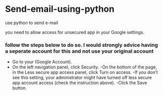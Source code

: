 # Send-email-using-python
use python to send e-mail

you need to allow access for unsecured app in your Google settings.

### follow the steps below to do so. I would strongly advice having a seperate account for this and not use your original account

- Go to your (Google Account).
- On the left navigation panel, click Security.
-On the bottom of the page, in the Less secure app access panel, click Turn on access.
-If you don't see this setting, your administrator might have turned off less secure app account access (check the instruction above).
-Click the Save button.
